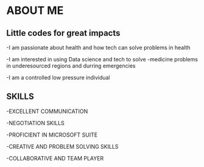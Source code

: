 # ABOUT ME

## Little codes for great impacts

-I am passionate about health and how tech can solve problems in health

-I am interested in using Data science and tech to solve
-medicine problems in underesourced regions and durring emergencies

-I am a controlled low pressure individual 

## SKILLS

-EXCELLENT COMMUNICATION

-NEGOTIATION SKILLS

-PROFICIENT IN MICROSOFT SUITE

-CREATIVE AND PROBLEM SOLVING SKILLS

-COLLABORATIVE AND TEAM PLAYER

